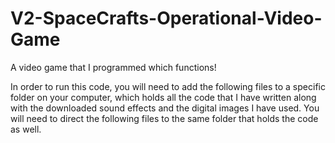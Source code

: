 # V2-SpaceCrafts-Operational-Video-Game
A video game that I programmed which functions!

In order to run this code, you will need to add the following files to a specific folder on your computer, which holds all the code that I have written along with the downloaded sound effects and the digital images I have used. You will need to direct the following files to the same folder that holds the code as well.


